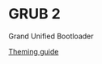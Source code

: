 # GRUB 2

Grand Unified Bootloader

[Theming guide](http://wiki.rosalab.ru/en/index.php/Grub2_theme_tutorial)
